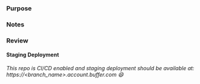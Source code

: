 ### Purpose

### Notes

### Review

#### Staging Deployment

_This repo is CI/CD enabled and staging deployment should be available at:
https://<branch_name>.account.buffer.com :smile:_
